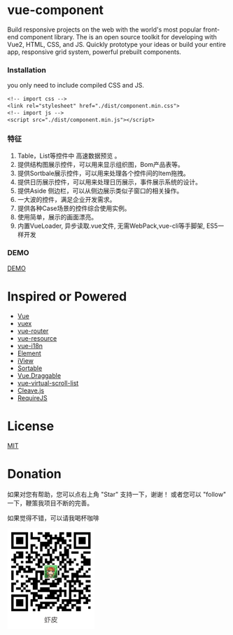 # vue-component
Build responsive projects on the web with the world's most popular front-end component library.
The is an open source toolkit for developing with Vue2, HTML, CSS, and JS. Quickly prototype your ideas or build your entire app, responsive grid system, powerful prebuilt components.
  
### Installation 
you only need to include compiled CSS and JS.

~~~
<!-- import css -->
<link rel="stylesheet" href="./dist/component.min.css">
<!-- import js -->
<script src="./dist/component.min.js"></script>
~~~

### 特征
1. Table，List等控件中 高速数据预览 。
2. 提供结构图展示控件，可以用来显示组织图，Bom产品表等。
3. 提供Sortbale展示控件，可以用来处理各个控件间的Item拖拽。
4. 提供日历展示控件，可以用来处理日历展示，事件展示系统的设计。
5. 提供Aside 侧边栏，可以从侧边展示类似子窗口的相关操作。
6. 一大波的控件，满足企业开发需求。
7. 提供各种Case场景的控件综合使用实例。
8. 使用简单，展示的画面漂亮。
9. 内置VueLoader, 异步读取.vue文件, 无需WebPack,vue-cli等手脚架, ES5一样开发

### DEMO
[DEMO](https://xparlyn.github.io/vue-component/examples/index.html)
# Inspired or Powered
* [Vue](https://github.com/vuejs/vue)
* [vuex](https://github.com/vuejs/vuex)
* [vue-router](https://github.com/vuejs/vue-router)
* [vue-resource](https://github.com/pagekit/vue-resource)
* [vue-i18n](https://github.com/kazupon/vue-i18n)
* [Element](https://github.com/ElemeFE/element)
* [iView](https://github.com/iview/iview)
* [Sortable](https://github.com/RubaXa/Sortable)
* [Vue.Draggable](https://github.com/SortableJS/Vue.Draggable)
* [vue-virtual-scroll-list](https://github.com/tangbc/vue-virtual-scroll-list)
* [Cleave.js](https://github.com/nosir/cleave.js)
* [RequireJS](https://github.com/requirejs/requirejs)
# License
[MIT](https://opensource.org/licenses/MIT)

# Donation

如果对您有帮助，您可以点右上角 "Star" 支持一下，谢谢！ 
或者您可以 "follow" 一下，鞭策我项目不断的完善。
	
如果觉得不错，可以请我喝杯咖啡
 
<img src="./img/alipay.png" width="200"/> 
